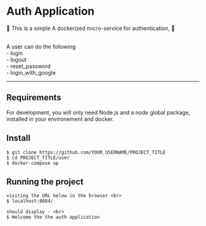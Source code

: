 # Auth Application

:sparkler: This is a simple A dockerized micro-service for authentication, :sparkler:

<br> A user can do the following</br>
	- login <br>
	- logout <br>
	- reset_password <br>
	- login_with_google <br>

---
## Requirements

For development, you will only need Node.js and a node global package, installed in your environement and docker.

## Install

    $ git clone https://github.com/YOUR_USERNAME/PROJECT_TITLE
    $ cd PROJECT_TITLE/user
    $ docker-compose up


## Running the project
    visiting the URL below in the browser <br>
    $ localhost:8084/  
 
    should display - <br>
    $ Welcome the the auth application
   

